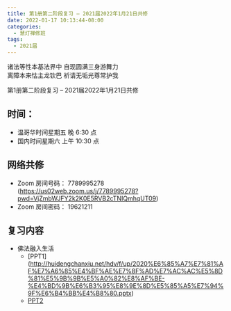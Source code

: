 ```yaml
---
title: 第1册第二阶段复习 – 2021届2022年1月21日共修
date: 2022-01-17 10:13:44-08:00
categories:
  - 慧灯禅修班
tags:
  - 2021届
---
```

诸法等性本基法界中 自现圆满三身游舞力  
离障本来怙主龙钦巴 祈请无垢光尊常护我  

第1册第二阶段复习 – 2021届2022年1月21日共修

## 时间：

* 温哥华时间星期五 晚 6:30 点
* 国内时间星期六 上午 10:30 点

## 网络共修

* Zoom 房间号码： 7789995278 (<https://us02web.zoom.us/j/7789995278?pwd=VjZmbWJFY2k2K0E5RVB2cTNIQmhqUT09>)
* Zoom 房间密码： 19621211

## 复习内容





- 佛法融入生活
  - [PPT1] (http://huidengchanxiu.net/hdv/f/up/2020%E6%85%A7%E7%81%AF%E7%A6%85%E4%BF%AE%E7%8F%AD%E7%AC%AC%E5%8D%81%E5%9B%9B%E5%A0%82%E8%AF%BE-%E4%BD%9B%E6%B3%95%E8%9E%8D%E5%85%A5%E7%94%9F%E6%B4%BB%E4%B8%80.pptx)
  - [PPT2](http://huidengchanxiu.net/hdv/f/up/2020慧灯禅修班第十四堂课-佛法融入生活一.pptx)

